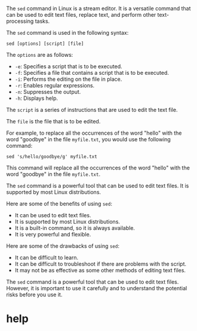 # 

The `sed` command in Linux is a stream editor. It is a versatile command that can be used to edit text files, replace text, and perform other text-processing tasks.

The `sed` command is used in the following syntax:

```
sed [options] [script] [file]
```

The `options` are as follows:

* `-e`: Specifies a script that is to be executed.
* `-f`: Specifies a file that contains a script that is to be executed.
* `-i`: Performs the editing on the file in place.
* `-r`: Enables regular expressions.
* `-n`: Suppresses the output.
* `-h`: Displays help.

The `script` is a series of instructions that are used to edit the text file.

The `file` is the file that is to be edited.

For example, to replace all the occurrences of the word "hello" with the word "goodbye" in the file `myfile.txt`, you would use the following command:

```
sed 's/hello/goodbye/g' myfile.txt
```

This command will replace all the occurrences of the word "hello" with the word "goodbye" in the file `myfile.txt`.

The `sed` command is a powerful tool that can be used to edit text files. It is supported by most Linux distributions.

Here are some of the benefits of using `sed`:

* It can be used to edit text files.
* It is supported by most Linux distributions.
* It is a built-in command, so it is always available.
* It is very powerful and flexible.

Here are some of the drawbacks of using `sed`:

* It can be difficult to learn.
* It can be difficult to troubleshoot if there are problems with the script.
* It may not be as effective as some other methods of editing text files.

The `sed` command is a powerful tool that can be used to edit text files. However, it is important to use it carefully and to understand the potential risks before you use it.



# help 

```

```

